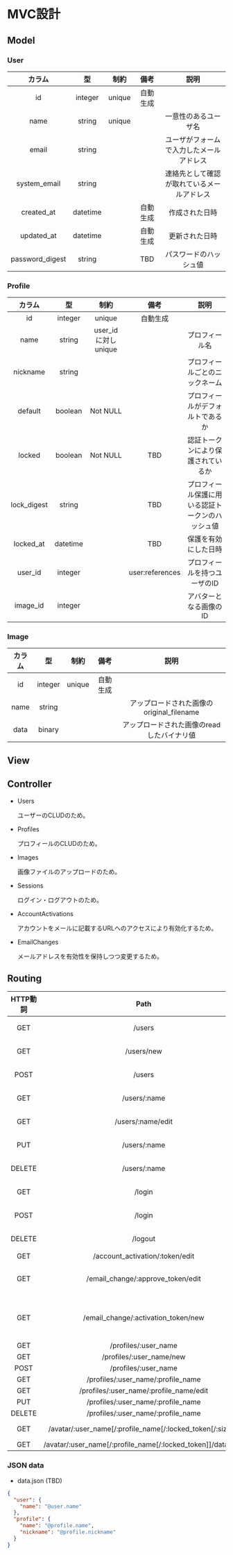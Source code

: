 # MVC設計

## Model

### User

| カラム           | 型        | 制約      | 備考    | 説明                             |
|:---------------:|:--------:|:--------:|:------:|:-------------------------------:|
| id              | integer  | unique   | 自動生成 |                                 |
| name            | string   | unique   |        | 一意性のあるユーザ名                 |
| email           | string   |          |        | ユーザがフォームで入力したメールアドレス  |
| system_email    | string   |          |        | 連絡先として確認が取れているメールアドレス |
| created_at      | datetime |          | 自動生成 | 作成された日時                      |
| updated_at      | datetime |          | 自動生成 | 更新された日時                      |
| password_digest | string   |          | TBD    | パスワードのハッシュ値                |

### Profile

| カラム           | 型        | 制約      | 備考    | 説明                         |
|:---------------:|:--------:|:--------:|:------:|:---------------------------:|
| id              | integer  | unique   | 自動生成 |                             |
| name            | string   | user_id に対し unique || プロフィール名              |
| nickname        | string   |          |        | プロフィールごとのニックネーム     |
| default         | boolean  | Not NULL |        | プロフィールがデフォルトであるか    |
| locked          | boolean  | Not NULL | TBD   | 認証トークンにより保護されているか   |
| lock_digest     | string   |          | TBD    | プロフィール保護に用いる認証トークンのハッシュ値 |
| locked_at       | datetime |          | TBD    | 保護を有効にした日時             |
| user_id         | integer  |          | user:references | プロフィールを持つユーザのID |
| image_id        | integer  |          |        | アバターとなる画像のID           |

### Image

| カラム           | 型        | 制約      | 備考    | 説明                                 |
|:---------------:|:--------:|:--------:|:------:|:-----------------------------------:|
| id              | integer  | unique   | 自動生成 |                                     |
| name            | string   |          |        | アップロードされた画像のoriginal_filename |
| data            | binary   |          |        | アップロードされた画像のreadしたバイナリ値   |

## View

## Controller

- Users
    
    ユーザーのCLUDのため。

- Profiles
    
    プロフィールのCLUDのため。

- Images
    
    画像ファイルのアップロードのため。

- Sessions
    
    ログイン・ログアウトのため。

- AccountActivations
    
    アカウントをメールに記載するURLへのアクセスにより有効化するため。

- EmailChanges
    
    メールアドレスを有効性を保持しつつ変更するため。

## Routing

| HTTP動詞 | Path              | #アクション | View                 | 備考              |
|:-------:|:-----------------:|:--------:|:---------------------:|:---------------:|
| GET     | /users            | user#index   | /users/index.html.erb | Railsリソースベース |
| GET     | /users/new        | user#new     | /users/new.html.erb   | Railsリソースベース |
| POST    | /users            | user#create  | N/A                   | Railsリソースベース |
| GET     | /users/:name      | user#show    | /users/show.html.erb  | Railsリソースベース |
| GET     | /users/:name/edit | user#edit    | /users/edit.html.erb  | Railsリソースベース |
| PUT     | /users/:name      | user#update  | N/A                   | Railsリソースベース |
| DELETE  | /users/:name      | user#destroy | N/A                   | Railsリソースベース |
| GET     | /login            | session#new     | login_path         | 名前付きルーティング |
| POST    | /login            | session#create  | login_path         | 名前付きルーティング |
| DELETE  | /logout           | session#destroy | logout_path        | 名前付きルーティング |
| GET     | /account_activation/:token/edit  | account_activation#edit | edit_account_activation_url |  |
| GET     | /email_change/:approve_token/edit | email_change#edit | edit_email_change_url | メールアドレスの変更承認 |
| GET     | /email_change/:activation_token/new | email_change#new | new_email_change_url | 変更先のメールアドレスの有効性確認 |
| GET     | /profiles/:user_name                    | profile#index   | /profiles/index.html.erb |      |
| GET     | /profiles/:user_name/new                | profile#new     | /profiles/new.html.erb   |      |
| POST    | /profiles/:user_name                    | profile#create  | N/A                      |      |
| GET     | /profiles/:user_name/:profile_name      | profile#show    | /profiles/show.html.erb  |      |
| GET     | /profiles/:user_name/:profile_name/edit | profile#edit    | /profiles/edit.html.erb  |      |
| PUT     | /profiles/:user_name/:profile_name      | profile#update  | N/A                      |      |
| DELETE  | /profiles/:user_name/:profile_name      | profile#delete  | N/A                      |      |
| GET     | /avatar/:user_name[/:profile_name[/:locked_token[/:size]]] | api#avatar   | TBD | TBD, send_data? |
| GET     | /avatar/:user_name[/:profile_name[/:locked_token]]/data.json | api#data_json | /apis/data.json.erb  | TBD  |

### JSON data

- data.json (TBD)

```JSON
{
  "user": {
    "name": "@user.name"
  },
  "profile": {
    "name": "@profile.name",
    "nickname": "@profile.nickname"
  }
}
```
